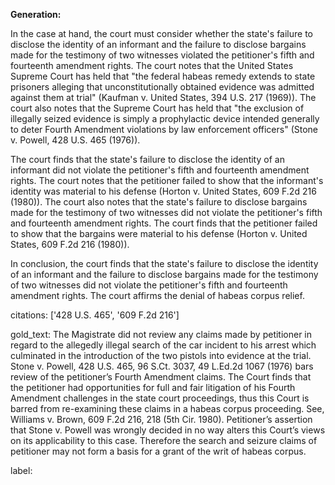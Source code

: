 **Generation:**



In the case at hand, the court must consider whether the state's failure to disclose the identity of an informant and the failure to disclose bargains made for the testimony of two witnesses violated the petitioner's fifth and fourteenth amendment rights. The court notes that the United States Supreme Court has held that "the federal habeas remedy extends to state prisoners alleging that unconstitutionally obtained evidence was admitted against them at trial" (Kaufman v. United States, 394 U.S. 217 (1969)). The court also notes that the Supreme Court has held that "the exclusion of illegally seized evidence is simply a prophylactic device intended generally to deter Fourth Amendment violations by law enforcement officers" (Stone v. Powell, 428 U.S. 465 (1976)).

The court finds that the state's failure to disclose the identity of an informant did not violate the petitioner's fifth and fourteenth amendment rights. The court notes that the petitioner failed to show that the informant's identity was material to his defense (Horton v. United States, 609 F.2d 216 (1980)). The court also notes that the state's failure to disclose bargains made for the testimony of two witnesses did not violate the petitioner's fifth and fourteenth amendment rights. The court finds that the petitioner failed to show that the bargains were material to his defense (Horton v. United States, 609 F.2d 216 (1980)).

In conclusion, the court finds that the state's failure to disclose the identity of an informant and the failure to disclose bargains made for the testimony of two witnesses did not violate the petitioner's fifth and fourteenth amendment rights. The court affirms the denial of habeas corpus relief.



citations: ['428 U.S. 465', '609 F.2d 216']

gold_text: The Magistrate did not review any claims made by petitioner in regard to the allegedly illegal search of the car incident to his arrest which culminated in the introduction of the two pistols into evidence at the trial. Stone v. Powell, 428 U.S. 465, 96 S.Ct. 3037, 49 L.Ed.2d 1067 (1976) bars review of the petitioner’s Fourth Amendment claims. The Court finds that the petitioner had opportunities for full and fair litigation of his Fourth Amendment challenges in the state court proceedings, thus this Court is barred from re-examining these claims in a habeas corpus proceeding. See, Williams v. Brown, 609 F.2d 216, 218 (5th Cir. 1980). Petitioner’s assertion that Stone v. Powell was wrongly decided in no way alters this Court’s views on its applicability to this case. Therefore the search and seizure claims of petitioner may not form a basis for a grant of the writ of habeas corpus.

label: 
